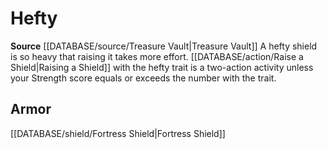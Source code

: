 ﻿---
id: '478'
name: Hefty
rarity: Common
rus_type_level: null
source: '[[DATABASE/source/Treasure Vault|Treasure Vault]]'
trait:
- Hefty
type: Trait

---
# Hefty

**Source** [[DATABASE/source/Treasure Vault|Treasure Vault]] 
A hefty shield is so heavy that raising it takes more effort. [[DATABASE/action/Raise a Shield|Raising a Shield]] with the hefty trait is a two-action activity unless your Strength score equals or exceeds the number with the trait.

## Armor

[[DATABASE/shield/Fortress Shield|Fortress Shield]]